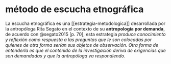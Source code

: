 # método de escucha etnográfica
La escucha etnográfica es una [[estrategia-metodologica]] desarrollada por la antropóloga Rita Segato en el contexto de su **antropología por demanda**, de acuerdo con @segato2015 [p. 70], esta estrategia *produce conocimiento y reflexión como respuesta a las preguntas que le son colocadas por quienes de otra forma serían sus *objetos* de observación. Otra forma de entenderla es que el contenido de la investigación deriva de exigencias que son demandadas y que la antropóloga va respondiendo*.
